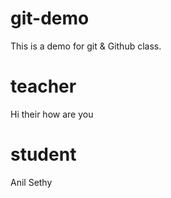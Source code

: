 # git-demo
This is a demo for git &amp; Github class.
# teacher
Hi their how are you
# student
Anil Sethy
